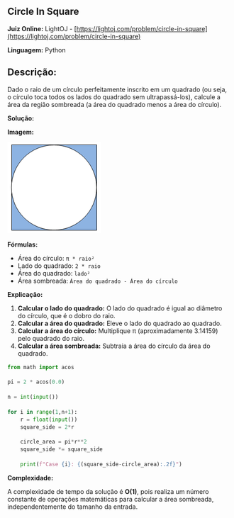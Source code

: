 ## Circle In Square

**Juiz Online:** LightOJ - [https://lightoj.com/problem/circle-in-square](https://lightoj.com/problem/circle-in-square)

**Linguagem:** Python

## Descrição:

Dado o raio de um círculo perfeitamente inscrito em um quadrado (ou seja, o círculo toca todos os lados do quadrado sem ultrapassá-los), calcule a área da região sombreada (a área do quadrado menos a área do círculo). 

**Solução:**

**Imagem:**

![image](circle.png)

**Fórmulas:**

* Área do círculo:  `π * raio²`
* Lado do quadrado: `2 * raio`
* Área do quadrado: `lado²`
* Área sombreada: `Área do quadrado - Área do círculo`

**Explicação:**

1. **Calcular o lado do quadrado:** O lado do quadrado é igual ao diâmetro do círculo, que é o dobro do raio.
2. **Calcular a área do quadrado:** Eleve o lado do quadrado ao quadrado.
3. **Calcular a área do círculo:** Multiplique π (aproximadamente 3.14159) pelo quadrado do raio.
4. **Calcular a área sombreada:** Subtraia a área do círculo da área do quadrado.

```python
from math import acos

pi = 2 * acos(0.0)

n = int(input())

for i in range(1,n+1):
    r = float(input())
    square_side = 2*r

    circle_area = pi*r**2
    square_side *= square_side

    print(f"Case {i}: {(square_side-circle_area):.2f}")
```

**Complexidade:**

A complexidade de tempo da solução é **O(1)**, pois realiza um número constante de operações matemáticas para calcular a área sombreada, independentemente do tamanho da entrada.